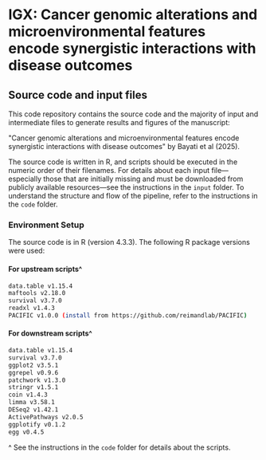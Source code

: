 # IGX: Cancer genomic alterations and microenvironmental features encode synergistic interactions with disease outcomes

## Source code and input files

This code repository contains the source code and the majority of input and intermediate files to generate results and figures of the manuscript: 

"Cancer genomic alterations and microenvironmental features encode synergistic interactions with disease outcomes" by Bayati et al (2025). 

The source code is written in R, and scripts should be executed in the numeric order of their filenames. For details about each input file—especially those that are initially missing and must be downloaded from publicly available resources—see the instructions in the `input` folder. To understand the structure and flow of the pipeline, refer to the instructions in the `code` folder.

### Environment Setup

The source code is in R (version 4.3.3). The following R package versions were used:

#### For upstream scripts^
``` bash
data.table v1.15.4 
maftools v2.18.0 
survival v3.7.0 
readxl v1.4.3
PACIFIC v1.0.0 (install from https://github.com/reimandlab/PACIFIC)
```
#### For downstream scripts^
``` bash
data.table v1.15.4
survival v3.7.0
ggplot2 v3.5.1 
ggrepel v0.9.6
patchwork v1.3.0
stringr v1.5.1
coin v1.4.3
limma v3.58.1
DESeq2 v1.42.1
ActivePathways v2.0.5
ggplotify v0.1.2
egg v0.4.5
```
^ See the instructions in the `code` folder for details about the scripts.
